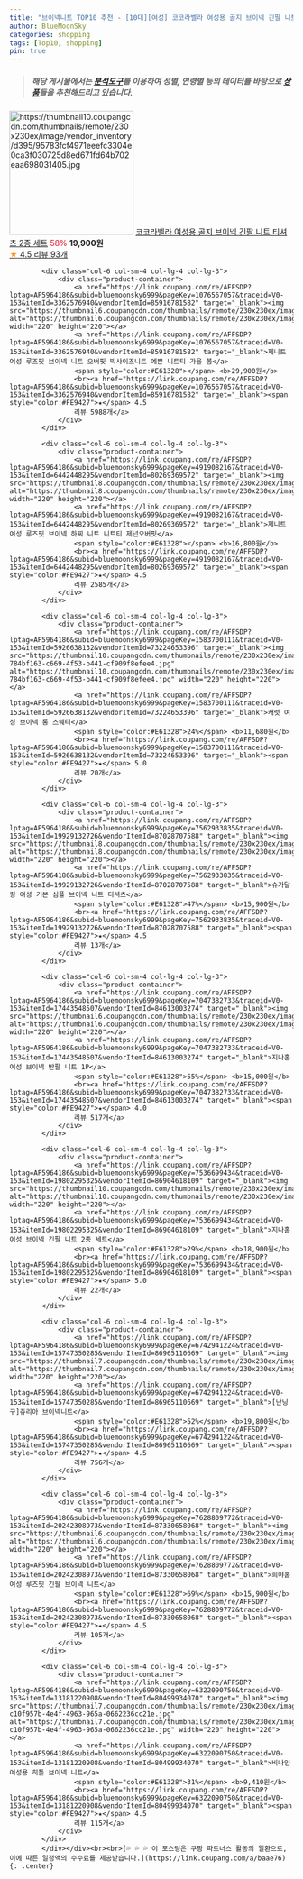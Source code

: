 ```yaml
---
title: "브이넥니트 TOP10 추천 - [10대][여성] 코코라벨라 여성용 골지 브이넥 긴팔 니트 티셔츠 2종 세트"
author: BlueMoonSky
categories: shopping
tags: [Top10, shopping]
pin: true
---
```


> ##### 해당 게시물에서는 [**분석도구**](https://itemscout.io/)를 이용하여 **성별**, **연령별** 등의 데이터를 바탕으로 [**상품**](https://link.coupang.com/a/baae76)들을 추천해드리고 있습니다.
<div class="container"><div class="row">
            <div class="col-6 col-sm-4 col-lg-4 col-lg-3">
                <div class="product-container">
                    <a href="https://link.coupang.com/re/AFFSDP?lptag=AF5964186&subid=bluemoonsky6999&pageKey=7473066779&traceid=V0-153&itemId=19503643888&vendorItemId=86612741399" target="_blank"><img src="https://thumbnail10.coupangcdn.com/thumbnails/remote/230x230ex/image/vendor_inventory/d395/95783fcf4971eeefc3304e0ca3f030725d8ed671fd64b702eaa698031405.jpg" alt="https://thumbnail10.coupangcdn.com/thumbnails/remote/230x230ex/image/vendor_inventory/d395/95783fcf4971eeefc3304e0ca3f030725d8ed671fd64b702eaa698031405.jpg" width="220" height="220"></a>
                    <a href="https://link.coupang.com/re/AFFSDP?lptag=AF5964186&subid=bluemoonsky6999&pageKey=7473066779&traceid=V0-153&itemId=19503643888&vendorItemId=86612741399" target="_blank">코코라벨라 여성용 골지 브이넥 긴팔 니트 티셔츠 2종 세트</a>
                    <span style="color:#E61328">58%</span> <b>19,900원</b>
                    <br><a href="https://link.coupang.com/re/AFFSDP?lptag=AF5964186&subid=bluemoonsky6999&pageKey=7473066779&traceid=V0-153&itemId=19503643888&vendorItemId=86612741399" target="_blank"><span style="color:#FE9427">★</span> 4.5
                    리뷰 93개</a>
                </div>
            </div>
            
            <div class="col-6 col-sm-4 col-lg-4 col-lg-3">
                <div class="product-container">
                    <a href="https://link.coupang.com/re/AFFSDP?lptag=AF5964186&subid=bluemoonsky6999&pageKey=1076567057&traceid=V0-153&itemId=3362576940&vendorItemId=85916781582" target="_blank"><img src="https://thumbnail6.coupangcdn.com/thumbnails/remote/230x230ex/image/vendor_inventory/e89e/79f0559561866f97c04cf2f1e67f7fd401015a64046e4614cbf3ca46608e.jpg" alt="https://thumbnail6.coupangcdn.com/thumbnails/remote/230x230ex/image/vendor_inventory/e89e/79f0559561866f97c04cf2f1e67f7fd401015a64046e4614cbf3ca46608e.jpg" width="220" height="220"></a>
                    <a href="https://link.coupang.com/re/AFFSDP?lptag=AF5964186&subid=bluemoonsky6999&pageKey=1076567057&traceid=V0-153&itemId=3362576940&vendorItemId=85916781582" target="_blank">제니트 여성 루즈핏 브이넥 니트 오버핏 빅사이즈니트 예쁜 니트티 가을 봄</a>
                    <span style="color:#E61328"></span> <b>29,900원</b>
                    <br><a href="https://link.coupang.com/re/AFFSDP?lptag=AF5964186&subid=bluemoonsky6999&pageKey=1076567057&traceid=V0-153&itemId=3362576940&vendorItemId=85916781582" target="_blank"><span style="color:#FE9427">★</span> 4.5
                    리뷰 5988개</a>
                </div>
            </div>
            
            <div class="col-6 col-sm-4 col-lg-4 col-lg-3">
                <div class="product-container">
                    <a href="https://link.coupang.com/re/AFFSDP?lptag=AF5964186&subid=bluemoonsky6999&pageKey=4919082167&traceid=V0-153&itemId=6442448295&vendorItemId=80269369572" target="_blank"><img src="https://thumbnail8.coupangcdn.com/thumbnails/remote/230x230ex/image/vendor_inventory/414b/b17c022bf91ed1f56f6bfa1a2dda83bcddc86fe01c47590b4d407a980f35.jpg" alt="https://thumbnail8.coupangcdn.com/thumbnails/remote/230x230ex/image/vendor_inventory/414b/b17c022bf91ed1f56f6bfa1a2dda83bcddc86fe01c47590b4d407a980f35.jpg" width="220" height="220"></a>
                    <a href="https://link.coupang.com/re/AFFSDP?lptag=AF5964186&subid=bluemoonsky6999&pageKey=4919082167&traceid=V0-153&itemId=6442448295&vendorItemId=80269369572" target="_blank">제니트 여성 루즈핏 브이넥 하찌 니트 니트티 제넌오버핏</a>
                    <span style="color:#E61328"></span> <b>16,800원</b>
                    <br><a href="https://link.coupang.com/re/AFFSDP?lptag=AF5964186&subid=bluemoonsky6999&pageKey=4919082167&traceid=V0-153&itemId=6442448295&vendorItemId=80269369572" target="_blank"><span style="color:#FE9427">★</span> 4.5
                    리뷰 2585개</a>
                </div>
            </div>
            
            <div class="col-6 col-sm-4 col-lg-4 col-lg-3">
                <div class="product-container">
                    <a href="https://link.coupang.com/re/AFFSDP?lptag=AF5964186&subid=bluemoonsky6999&pageKey=1583700111&traceid=V0-153&itemId=5926638132&vendorItemId=73224653396" target="_blank"><img src="https://thumbnail10.coupangcdn.com/thumbnails/remote/230x230ex/image/retail/images/5552435303009011-784bf163-c669-4f53-b441-cf909f8efee4.jpg" alt="https://thumbnail10.coupangcdn.com/thumbnails/remote/230x230ex/image/retail/images/5552435303009011-784bf163-c669-4f53-b441-cf909f8efee4.jpg" width="220" height="220"></a>
                    <a href="https://link.coupang.com/re/AFFSDP?lptag=AF5964186&subid=bluemoonsky6999&pageKey=1583700111&traceid=V0-153&itemId=5926638132&vendorItemId=73224653396" target="_blank">캐럿 여성 브이넥 롱 스웨터</a>
                    <span style="color:#E61328">24%</span> <b>11,680원</b>
                    <br><a href="https://link.coupang.com/re/AFFSDP?lptag=AF5964186&subid=bluemoonsky6999&pageKey=1583700111&traceid=V0-153&itemId=5926638132&vendorItemId=73224653396" target="_blank"><span style="color:#FE9427">★</span> 5.0
                    리뷰 20개</a>
                </div>
            </div>
            
            <div class="col-6 col-sm-4 col-lg-4 col-lg-3">
                <div class="product-container">
                    <a href="https://link.coupang.com/re/AFFSDP?lptag=AF5964186&subid=bluemoonsky6999&pageKey=7562933835&traceid=V0-153&itemId=19929132726&vendorItemId=87028707588" target="_blank"><img src="https://thumbnail8.coupangcdn.com/thumbnails/remote/230x230ex/image/vendor_inventory/8b81/85d3d9c2f791fe6bb3477bdfd0be871245527eb970774f4cfd16acdaf9c8.jpg" alt="https://thumbnail8.coupangcdn.com/thumbnails/remote/230x230ex/image/vendor_inventory/8b81/85d3d9c2f791fe6bb3477bdfd0be871245527eb970774f4cfd16acdaf9c8.jpg" width="220" height="220"></a>
                    <a href="https://link.coupang.com/re/AFFSDP?lptag=AF5964186&subid=bluemoonsky6999&pageKey=7562933835&traceid=V0-153&itemId=19929132726&vendorItemId=87028707588" target="_blank">슈가달링 여성 기본 심플 브이넥 니트 티셔츠</a>
                    <span style="color:#E61328">47%</span> <b>15,900원</b>
                    <br><a href="https://link.coupang.com/re/AFFSDP?lptag=AF5964186&subid=bluemoonsky6999&pageKey=7562933835&traceid=V0-153&itemId=19929132726&vendorItemId=87028707588" target="_blank"><span style="color:#FE9427">★</span> 4.5
                    리뷰 13개</a>
                </div>
            </div>
            
            <div class="col-6 col-sm-4 col-lg-4 col-lg-3">
                <div class="product-container">
                    <a href="https://link.coupang.com/re/AFFSDP?lptag=AF5964186&subid=bluemoonsky6999&pageKey=7047382733&traceid=V0-153&itemId=17443548507&vendorItemId=84613003274" target="_blank"><img src="https://thumbnail6.coupangcdn.com/thumbnails/remote/230x230ex/image/vendor_inventory/9bd1/910924d3aaa0d3809c6c0f6d65187386a6659c6a4924374e896a85c2bd50.jpg" alt="https://thumbnail6.coupangcdn.com/thumbnails/remote/230x230ex/image/vendor_inventory/9bd1/910924d3aaa0d3809c6c0f6d65187386a6659c6a4924374e896a85c2bd50.jpg" width="220" height="220"></a>
                    <a href="https://link.coupang.com/re/AFFSDP?lptag=AF5964186&subid=bluemoonsky6999&pageKey=7047382733&traceid=V0-153&itemId=17443548507&vendorItemId=84613003274" target="_blank">지나홈 여성 브이넥 반팔 니트 1P</a>
                    <span style="color:#E61328">55%</span> <b>15,000원</b>
                    <br><a href="https://link.coupang.com/re/AFFSDP?lptag=AF5964186&subid=bluemoonsky6999&pageKey=7047382733&traceid=V0-153&itemId=17443548507&vendorItemId=84613003274" target="_blank"><span style="color:#FE9427">★</span> 4.0
                    리뷰 517개</a>
                </div>
            </div>
            
            <div class="col-6 col-sm-4 col-lg-4 col-lg-3">
                <div class="product-container">
                    <a href="https://link.coupang.com/re/AFFSDP?lptag=AF5964186&subid=bluemoonsky6999&pageKey=7536699434&traceid=V0-153&itemId=19802295325&vendorItemId=86904618109" target="_blank"><img src="https://thumbnail10.coupangcdn.com/thumbnails/remote/230x230ex/image/vendor_inventory/3e4b/8c7cbdfb4a301fbb136a3049a27ff665a75bd4db1f0fb89ea500ae473e31.jpg" alt="https://thumbnail10.coupangcdn.com/thumbnails/remote/230x230ex/image/vendor_inventory/3e4b/8c7cbdfb4a301fbb136a3049a27ff665a75bd4db1f0fb89ea500ae473e31.jpg" width="220" height="220"></a>
                    <a href="https://link.coupang.com/re/AFFSDP?lptag=AF5964186&subid=bluemoonsky6999&pageKey=7536699434&traceid=V0-153&itemId=19802295325&vendorItemId=86904618109" target="_blank">지나홈 여성 브이넥 긴팔 니트 2종 세트</a>
                    <span style="color:#E61328">29%</span> <b>18,900원</b>
                    <br><a href="https://link.coupang.com/re/AFFSDP?lptag=AF5964186&subid=bluemoonsky6999&pageKey=7536699434&traceid=V0-153&itemId=19802295325&vendorItemId=86904618109" target="_blank"><span style="color:#FE9427">★</span> 5.0
                    리뷰 22개</a>
                </div>
            </div>
            
            <div class="col-6 col-sm-4 col-lg-4 col-lg-3">
                <div class="product-container">
                    <a href="https://link.coupang.com/re/AFFSDP?lptag=AF5964186&subid=bluemoonsky6999&pageKey=6742941224&traceid=V0-153&itemId=15747350285&vendorItemId=86965110669" target="_blank"><img src="https://thumbnail7.coupangcdn.com/thumbnails/remote/230x230ex/image/vendor_inventory/d89c/466f2995ea54bd006428226761a16e0e6f5075937c8acab3564ae900a1d8.jpg" alt="https://thumbnail7.coupangcdn.com/thumbnails/remote/230x230ex/image/vendor_inventory/d89c/466f2995ea54bd006428226761a16e0e6f5075937c8acab3564ae900a1d8.jpg" width="220" height="220"></a>
                    <a href="https://link.coupang.com/re/AFFSDP?lptag=AF5964186&subid=bluemoonsky6999&pageKey=6742941224&traceid=V0-153&itemId=15747350285&vendorItemId=86965110669" target="_blank">[난닝구]쥬리아 브이넥니트</a>
                    <span style="color:#E61328">52%</span> <b>19,800원</b>
                    <br><a href="https://link.coupang.com/re/AFFSDP?lptag=AF5964186&subid=bluemoonsky6999&pageKey=6742941224&traceid=V0-153&itemId=15747350285&vendorItemId=86965110669" target="_blank"><span style="color:#FE9427">★</span> 4.5
                    리뷰 756개</a>
                </div>
            </div>
            
            <div class="col-6 col-sm-4 col-lg-4 col-lg-3">
                <div class="product-container">
                    <a href="https://link.coupang.com/re/AFFSDP?lptag=AF5964186&subid=bluemoonsky6999&pageKey=7628809772&traceid=V0-153&itemId=20242308973&vendorItemId=87330658068" target="_blank"><img src="https://thumbnail6.coupangcdn.com/thumbnails/remote/230x230ex/image/vendor_inventory/ba75/5e1ab18506dec217ca9fa04f2a922bb73f539e7da1d9fefeeb8dc20898c3.jpg" alt="https://thumbnail6.coupangcdn.com/thumbnails/remote/230x230ex/image/vendor_inventory/ba75/5e1ab18506dec217ca9fa04f2a922bb73f539e7da1d9fefeeb8dc20898c3.jpg" width="220" height="220"></a>
                    <a href="https://link.coupang.com/re/AFFSDP?lptag=AF5964186&subid=bluemoonsky6999&pageKey=7628809772&traceid=V0-153&itemId=20242308973&vendorItemId=87330658068" target="_blank">희야홈 여성 루즈핏 긴팔 브이넥 니트</a>
                    <span style="color:#E61328">69%</span> <b>15,900원</b>
                    <br><a href="https://link.coupang.com/re/AFFSDP?lptag=AF5964186&subid=bluemoonsky6999&pageKey=7628809772&traceid=V0-153&itemId=20242308973&vendorItemId=87330658068" target="_blank"><span style="color:#FE9427">★</span> 4.5
                    리뷰 105개</a>
                </div>
            </div>
            
            <div class="col-6 col-sm-4 col-lg-4 col-lg-3">
                <div class="product-container">
                    <a href="https://link.coupang.com/re/AFFSDP?lptag=AF5964186&subid=bluemoonsky6999&pageKey=6322090750&traceid=V0-153&itemId=13181220908&vendorItemId=80499934070" target="_blank"><img src="https://thumbnail7.coupangcdn.com/thumbnails/remote/230x230ex/image/retail/images/802732169894341-c10f957b-4e4f-4963-965a-0662236cc21e.jpg" alt="https://thumbnail7.coupangcdn.com/thumbnails/remote/230x230ex/image/retail/images/802732169894341-c10f957b-4e4f-4963-965a-0662236cc21e.jpg" width="220" height="220"></a>
                    <a href="https://link.coupang.com/re/AFFSDP?lptag=AF5964186&subid=bluemoonsky6999&pageKey=6322090750&traceid=V0-153&itemId=13181220908&vendorItemId=80499934070" target="_blank">비나인 여성용 히틀 브이넥 니트</a>
                    <span style="color:#E61328">31%</span> <b>9,410원</b>
                    <br><a href="https://link.coupang.com/re/AFFSDP?lptag=AF5964186&subid=bluemoonsky6999&pageKey=6322090750&traceid=V0-153&itemId=13181220908&vendorItemId=80499934070" target="_blank"><span style="color:#FE9427">★</span> 4.5
                    리뷰 115개</a>
                </div>
            </div>
            </div></div><br><br>[💦 💦 💦 이 포스팅은 쿠팡 파트너스 활동의 일환으로, 이에 따른 일정액의 수수료를 제공받습니다.](https://link.coupang.com/a/baae76){: .center}